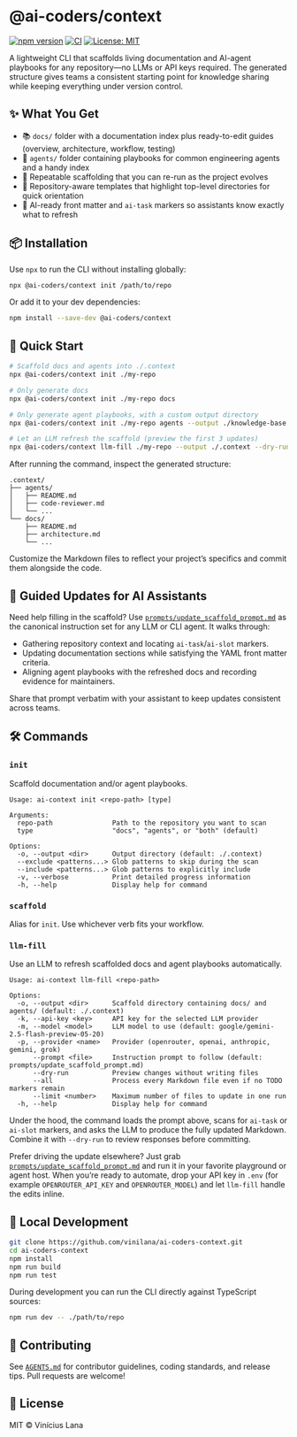 # @ai-coders/context

[![npm version](https://badge.fury.io/js/@ai-coders%2Fcontext.svg)](https://www.npmjs.com/package/@ai-coders/context)
[![CI](https://github.com/vinilana/ai-coders-context/actions/workflows/ci.yml/badge.svg)](https://github.com/vinilana/ai-coders-context/actions/workflows/ci.yml)
[![License: MIT](https://img.shields.io/badge/License-MIT-yellow.svg)](https://opensource.org/licenses/MIT)

A lightweight CLI that scaffolds living documentation and AI-agent playbooks for any repository—no LLMs or API keys required. The generated structure gives teams a consistent starting point for knowledge sharing while keeping everything under version control.

## ✨ What You Get

- 📚 `docs/` folder with a documentation index plus ready-to-edit guides (overview, architecture, workflow, testing)
- 🤖 `agents/` folder containing playbooks for common engineering agents and a handy index
- 🔁 Repeatable scaffolding that you can re-run as the project evolves
- 🧭 Repository-aware templates that highlight top-level directories for quick orientation
- 🧠 AI-ready front matter and `ai-task` markers so assistants know exactly what to refresh

## 📦 Installation

Use `npx` to run the CLI without installing globally:

```bash
npx @ai-coders/context init /path/to/repo
```

Or add it to your dev dependencies:

```bash
npm install --save-dev @ai-coders/context
```

## 🚀 Quick Start

```bash
# Scaffold docs and agents into ./.context
npx @ai-coders/context init ./my-repo

# Only generate docs
npx @ai-coders/context init ./my-repo docs

# Only generate agent playbooks, with a custom output directory
npx @ai-coders/context init ./my-repo agents --output ./knowledge-base

# Let an LLM refresh the scaffold (preview the first 3 updates)
npx @ai-coders/context llm-fill ./my-repo --output ./.context --dry-run --limit 3
```

After running the command, inspect the generated structure:

```
.context/
├── agents/
│   ├── README.md
│   ├── code-reviewer.md
│   └── ...
└── docs/
    ├── README.md
    ├── architecture.md
    └── ...
```

Customize the Markdown files to reflect your project’s specifics and commit them alongside the code.

## 🧠 Guided Updates for AI Assistants

Need help filling in the scaffold? Use [`prompts/update_scaffold_prompt.md`](./prompts/update_scaffold_prompt.md) as the canonical instruction set for any LLM or CLI agent. It walks through:

- Gathering repository context and locating `ai-task`/`ai-slot` markers.
- Updating documentation sections while satisfying the YAML front matter criteria.
- Aligning agent playbooks with the refreshed docs and recording evidence for maintainers.

Share that prompt verbatim with your assistant to keep updates consistent across teams.

## 🛠 Commands

### `init`
Scaffold documentation and/or agent playbooks.

```
Usage: ai-context init <repo-path> [type]

Arguments:
  repo-path               Path to the repository you want to scan
  type                    "docs", "agents", or "both" (default)

Options:
  -o, --output <dir>      Output directory (default: ./.context)
  --exclude <patterns...> Glob patterns to skip during the scan
  --include <patterns...> Glob patterns to explicitly include
  -v, --verbose           Print detailed progress information
  -h, --help              Display help for command
```

### `scaffold`
Alias for `init`. Use whichever verb fits your workflow.

### `llm-fill`
Use an LLM to refresh scaffolded docs and agent playbooks automatically.

```
Usage: ai-context llm-fill <repo-path>

Options:
  -o, --output <dir>      Scaffold directory containing docs/ and agents/ (default: ./.context)
  -k, --api-key <key>     API key for the selected LLM provider
  -m, --model <model>     LLM model to use (default: google/gemini-2.5-flash-preview-05-20)
  -p, --provider <name>   Provider (openrouter, openai, anthropic, gemini, grok)
      --prompt <file>     Instruction prompt to follow (default: prompts/update_scaffold_prompt.md)
      --dry-run           Preview changes without writing files
      --all               Process every Markdown file even if no TODO markers remain
      --limit <number>    Maximum number of files to update in one run
  -h, --help              Display help for command
```

Under the hood, the command loads the prompt above, scans for `ai-task` or `ai-slot` markers, and asks the LLM to produce the fully updated Markdown. Combine it with `--dry-run` to review responses before committing.

Prefer driving the update elsewhere? Just grab [`prompts/update_scaffold_prompt.md`](./prompts/update_scaffold_prompt.md) and run it in your favorite playground or agent host. When you’re ready to automate, drop your API key in `.env` (for example `OPENROUTER_API_KEY` and `OPENROUTER_MODEL`) and let `llm-fill` handle the edits inline.

## 🧰 Local Development

```bash
git clone https://github.com/vinilana/ai-coders-context.git
cd ai-coders-context
npm install
npm run build
npm run test
```

During development you can run the CLI directly against TypeScript sources:

```bash
npm run dev -- ./path/to/repo
```

## 🤝 Contributing

See [`AGENTS.md`](./AGENTS.md) for contributor guidelines, coding standards, and release tips. Pull requests are welcome!

## 📄 License

MIT © Vinícius Lana
